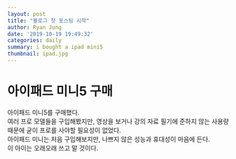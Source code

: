 ```yaml
---
layout: post
title: "블로그 첫 포스팅 시작"
author: Ryan Jung
date: '2019-10-19 19:49:32'
categories: daily
summary: i bought a ipad mini5
thumbnail: ipad.jpg
---
```


# 아이패드 미니5 구매
아이패드 미니5를 구매했다.<br>
여러 프로 모델들을 구입해봤지만, 영상을 보거나 강의 자료 필기에 준하지 않는 사용량 때문에 굳이 프로를 사야할 필요성이 없었다.<br>
아이패드 미니는 처음 구입해보지만, 나쁘지 않은 성능과 휴대성이 마음에 든다.<br>
이 아이는 오래오래 쓰고 말 것이다.

